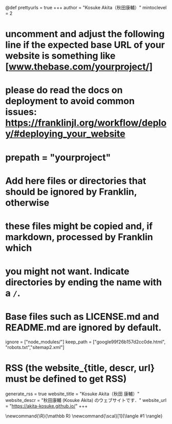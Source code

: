 <!--
Add here global page variables to use throughout your website.
-->
@def prettyurls = true
+++
author = "Kosuke Akita（秋田康輔）"
mintoclevel = 2

# uncomment and adjust the following line if the expected base URL of your website is something like [www.thebase.com/yourproject/]
# please do read the docs on deployment to avoid common issues: https://franklinjl.org/workflow/deploy/#deploying_your_website
# prepath = "yourproject"

# Add here files or directories that should be ignored by Franklin, otherwise
# these files might be copied and, if markdown, processed by Franklin which
# you might not want. Indicate directories by ending the name with a `/`.
# Base files such as LICENSE.md and README.md are ignored by default.

ignore = ["node_modules/"]
keep_path = ["google99f26b157d2cc0de.html", "robots.txt","sitemap2.xml"]


# RSS (the website_{title, descr, url} must be defined to get RSS)
generate_rss = true
website_title = "Kosuke Akita（秋田 康輔）"
website_descr = "秋田康輔 (Kosuke Akita) のウェブサイトです．"
website_url   = "https://akita-kosuke.github.io/"
+++

<!--
Add here global latex commands to use throughout your pages.
-->
\newcommand{\R}{\mathbb R}
\newcommand{\scal}[1]{\langle #1 \rangle}

